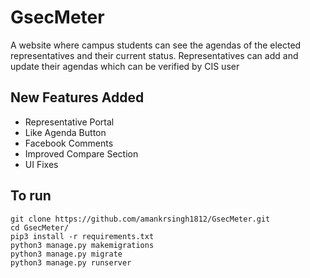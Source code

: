 # GsecMeter
A website where campus students can see the agendas of the elected representatives and their current status. Representatives can add and update their agendas which can be verified by CIS user

## New Features Added
* Representative Portal
* Like Agenda Button
* Facebook Comments
* Improved Compare Section
* UI Fixes

## To run

 ```
 git clone https://github.com/amankrsingh1812/GsecMeter.git
 cd GsecMeter/
 pip3 install -r requirements.txt 
 python3 manage.py makemigrations
 python3 manage.py migrate
 python3 manage.py runserver
 ```

